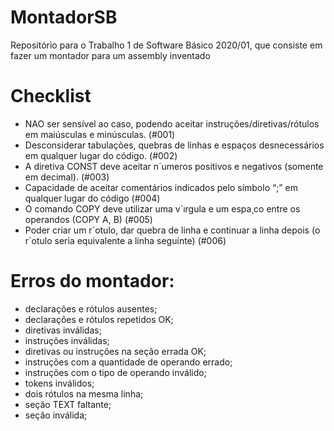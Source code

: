# MontadorSB
Repositório para o Trabalho 1 de Software Básico 2020/01, que consiste em fazer um montador para um assembly inventado


# Checklist
- NAO ser sensível ao caso, podendo aceitar instruções/diretivas/rótulos em maiúsculas
e minúsculas. (#001)
- Desconsiderar tabulações, quebras de linhas e espaços desnecessários em qualquer
lugar do código. (#002)
- A diretiva CONST deve aceitar n´umeros positivos e negativos (somente em decimal). (#003)
- Capacidade de aceitar comentários indicados pelo símbolo “;” em qualquer lugar
do código (#004)
- O comando COPY deve utilizar uma v´ırgula e um espa¸co entre os operandos
(COPY A, B) (#005)
- Poder criar um r´otulo, dar quebra de linha e continuar a linha depois (o r´otulo
seria equivalente a linha seguinte) (#006)



# Erros do montador:
- declarações e rótulos ausentes;
- declarações e rótulos repetidos OK;
- diretivas inválidas;
- instruções inválidas;
- diretivas ou instruções na seção errada OK;
- instruções com a quantidade de operando errado;
- instruções com o tipo de operando inválido;
- tokens inválidos;
- dois rótulos na mesma linha;
- seção TEXT faltante;
- seção inválida;
